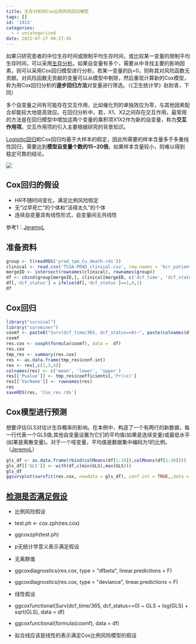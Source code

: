 ```yaml
---
title: 生存分析的Cox比例风险回归模型
tags: []
id: '1913'
categories:
  - - uncategorized
date: 2022-07-17 00:27:45
---
```


如果只研究患者的中位生存时间或限制平均生存时间，或比较某一变量的限制平均生存时间，可以采用[生存分析](https://occdn.limour.top/1949.html)。如果自变量有多个，需要从中寻找主要的影响因素，则可以采用Cox回归模型进行分析。若某一变量的βj=0，则称其对风险函数无贡献。对风险函数无贡献的变量可以从模型中剔除，然后重现计算新的Cox模型，称为用Cox回归分析的**逐步回归方法**对变量进行筛选。（《卫生统计学》赵耐青，下同）

多个自变量之间有可能存在交互作用，比如催化剂的单独效应为零，与其他因素配合却能较大地提高效应。在回归分析中，若，X1、X2之间存在交互作用，最常用的方法是在回归模型中增加这两个变量的乘积项X1X2作为新的自变量，称为**交互作用项**。交互作用项的引入主要根据研究的背景知识。

[Logisitic回归](https://occdn.limour.top/2099.html)和Cox回归均基于大样本的假定，因此所需要的样本含量多于多重线性回归，需要达到**模型自变量个数的15~20倍**。如果样本含量较小，则难以得到稳定可靠的结论。

![](https://img.limour.top/archives_2023/2022/07/17/62d3463eb5034.webp)

## Cox回归的假设

*   HR不随时间变化，满足比例风险假定
*   无“过早死亡”的个体和“活得太久”的个体
*   连续自变量具有线性形式，自变量间无共线性

参考1：[JeremyL](https://www.jianshu.com/p/97180e6cf884)

## 准备资料

```R
group <- t(readRDS('prad_tpm_Cu_death.rds'))
clinical <- read.csv('TCGA-PRAD_clinical.csv', row.names = 'bcr_patient_barcode')
mergeID <- intersect(rownames(clinical), rownames(group))
df <- cbind(group[mergeID,], clinical[mergeID, c('dcf_time', 'dcf_status', 'os_time', 'os_status')])
df[,'dcf_status'] = ifelse(df[,'dcf_status']==1,0,1)
df
```

## Cox回归

```R
library("survival")
library("survminer")
coxmf <- paste0("Surv(dcf_time/365, dcf_status==0)~", paste(colnames(df)[1:10], collapse = '+'))
coxmf
res.cox <- coxph(formula(coxmf), data =  df)
res.cox
tmp_res <- summary(res.cox)
res <- as.data.frame(tmp_res$conf.int)
res <- res[,c(1,3,4)]
colnames(res) <- c('mean', 'lower', 'upper')
res[['Pvalue']] <- tmp_res$coefficients[,'Pr(>z)']
res[['VarName']] <- rownames(res)
res
saveRDS(res, 'Cox_res.rds')
```

## Cox模型进行预测

想要评估GLS对估计生存概率的影响。在本例中，构造了一个有两行的新数据，每一行代表一个GLS值;其他自变量设置为它们的平均值(如果是连续变量)或最低水平(如果是离散变量)。对于一个哑变量，平均值是数据集中编码为1的比例。（[JeremyL](https://www.jianshu.com/p/3f53255f8b60)）

```R
gls_df <- as.data.frame(rbind(colMeans(df[1:10]),colMeans(df[1:10])))
gls_df[['GLS']] <- with(df,c(min(GLS),max(GLS)))
gls_df
ggsurvplot(survfit(res.cox, newdata = gls_df), conf.int = TRUE,,data = df)
```

## [检测是否满足假设](https://www.jianshu.com/p/97180e6cf884)

*   比例风险假设
*   test.ph <- cox.zph(res.cox)
*   ggcoxzph(test.ph)
*   p无统计学意义表示满足假设

*   无离群值
*   ggcoxdiagnostics(res.cox, type = "dfbeta", linear.predictions = F)
*   ggcoxdiagnostics(res.cox, type = "deviance", linear.predictions = F)

*   线性假设
*   ggcoxfunctional(Surv(dcf\_time/365, dcf\_status==0) ~ GLS + log(GLS) + sqrt(GLS), data = df)
*   ggcoxfunctional(formula(coxmf), data = df)
*   拟合线应该是线性的表示满足Cox比例风险模型的假设